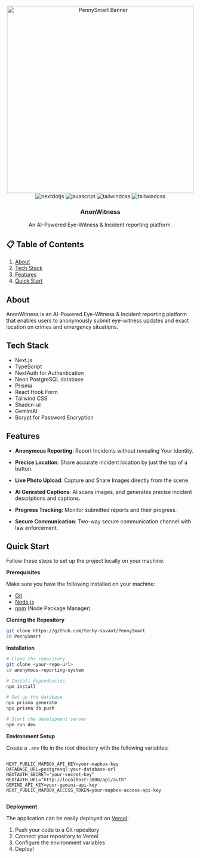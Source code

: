 <div align="center">
  <br />
    <a href="https://youtu.be/dGHFV_RMGag" target="_blank">
      <img width="500" alt="PennySmart Banner" src="https://github.com/user-attachments/assets/89fba7ea-1b61-4151-aa17-3dc08275390f">
    </a>
  
  <br />

  <div>
    <img src="https://img.shields.io/badge/-Next_JS-black?style=for-the-badge&logoColor=white&logo=nextdotjs&color=000000" alt="nextdotjs" />
    <img src="https://img.shields.io/badge/typescript-%23007ACC.svg?style=for-the-badge&logo=typescript&logoColor=white" alt="javascript" />
    <img src="https://img.shields.io/badge/-Tailwind_CSS-black?style=for-the-badge&logoColor=white&logo=tailwindcss&color=06B6D4" alt="tailwindcss" />
    <img src="https://img.shields.io/badge/postgres-%23316192.svg?style=for-the-badge&logo=postgresql&logoColor=white" alt="tailwindcss" />
  </div>

  <h3 align="center">AnonWitness</h3>

   <div align="center">
      An AI-Powered Eye-Witness & Incident reporting platform.
    </div>
</div>

## 📋 <a name="table">Table of Contents</a>

1.  [About](#about)
2.  [Tech Stack](#tech-stack)
3.  [Features](#features)
4.  [Quick Start](#quick-start)
 


## <a name="about">About</a>

AnonWitness is an AI-Powered Eye-Witness & Incident reporting platform that enables users to anonymously submit eye-witness updates and exact location on crimes and emergency situations.


## <a name="tech-stack">Tech Stack</a>

- Next.js
- TypeScript
- NextAuth for Authentication
- Neon PostgreSQL database
- Prisma
- React Hook Form
- Tailwind CSS
- Shadcn-ui
- GeminiAI
- Bcrypt for Password Encryption

## <a name="features">Features</a>

-  **Anonymous Reporting**: Report Incidents without revealing Your Identity.

- **Precise Location**: Share accurate incident location by just the tap of a button.

- **Live Photo Upload**: Capture and Share Images directly from the scene.

- **AI Genrated Captions**: AI scans images, and generates precise incident descriptions and captions.
  
- **Progress Tracking**: Monitor submitted reports and their progress.
  
- **Secure Communication**: Two-way secure communication channel with law enforcement.

## <a name="quick-start"> Quick Start</a>

Follow these steps to set up the project locally on your machine.

**Prerequisites**

Make sure you have the following installed on your machine:

- [Git](https://git-scm.com/)
- [Node.js](https://nodejs.org/en)
- [npm](https://www.npmjs.com/) (Node Package Manager)

**Cloning the Repository**

```bash
git clone https://github.com/techy-savant/PennySmart
cd PennySmart
```

**Installation**

```bash
# Clone the repository
git clone <your-repo-url>
cd anonymous-reporting-system

# Install dependencies
npm install

# Set up the database
npx prisma generate
npx prisma db push

# Start the development server
npm run dev
```

**Environment Setup**

Create a `.env` file in the root directory with the following variables:

```env

NEXT_PUBLIC_MAPBOX_API_KEY=your-mapbox-key
DATABASE_URL=postgresql:your-database-url
NEXTAUTH_SECRET="your-secret-key"
NEXTAUTH_URL="http://localhost:3000/api/auth"
GEMINI_API_KEY=your-gemini-api-key
NEXT_PUBLIC_MAPBOX_ACCESS_TOKEN=your-mapbox-access-api-key


```

**Deployment**

The application can be easily deployed on [Vercel](https://vercel.com):

1. Push your code to a Git repository
2. Connect your repository to Vercel
3. Configure the environment variables
4. Deploy!

